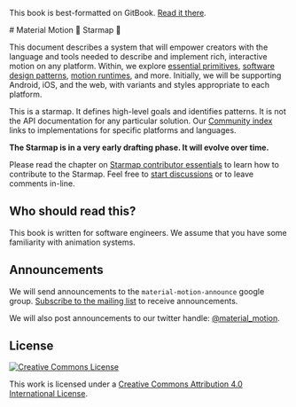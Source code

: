 <p class="github-only">This book is best-formatted on GitBook. <a href="https://material-motion.gitbooks.io/material-motion-starmap/content/">Read it there</a>.</p>
# Material Motion 🌟 Starmap 📜

This document describes a system that will empower creators with the language and tools needed to describe and implement rich, interactive motion on any platform. Within, we explore [essential primitives](specifications/primitives.md), [software design patterns](specifications/pattern.md), [motion runtimes](specifications/runtime/), and more. Initially, we will be supporting Android, iOS, and the web, with variants and styles appropriate to each platform.

This is a starmap. It defines high-level goals and identifies patterns. It is not the API documentation for any particular solution. Our [Community index](community_index/) links to implementations for specific platforms and languages.

**The Starmap is in a very early drafting phase. It will evolve over time.**

Please read the chapter on [Starmap contributor essentials](https://material-motion.gitbooks.io/material-motion-team/content/starmap_essentials/) to learn how to contribute to the Starmap. Feel free to [start discussions](https://www.gitbook.com/book/material-motion/material-motion-starmap/discussions) or to leave comments in-line.

## Who should read this?

This book is written for software engineers. We assume that you have some familiarity with animation systems.

## Announcements

We will send announcements to the `material-motion-announce` google group. [Subscribe to the mailing list](https://groups.google.com/forum/#!forum/material-motion-announce) to receive announcements.

We will also post announcements to our twitter handle: [@material_motion](http://twitter.com/material_motion).

## License

[![Creative Commons License](https://i.creativecommons.org/l/by/4.0/88x31.png)](http://creativecommons.org/licenses/by/4.0/)

This work is licensed under a [Creative Commons Attribution 4.0 International License](http://creativecommons.org/licenses/by/4.0/).

<!--

LGTM:
- appsforartists
- featherless
- larche
- markwei

-->

